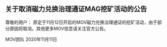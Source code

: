 ## 关于取消磁力兑换治理通证MAG挖矿活动的公告


尊敬的用户：
原定于11月12日开启的MOV磁力兑换治理通证的挖矿活动，由于部分原因将取消。其他更多MOV信息请关注官方公告。

MOV团队
2020年11月11日

